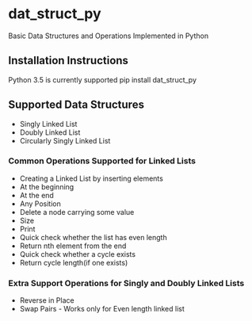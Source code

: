 # dat_struct_py
Basic Data Structures and Operations Implemented in Python
## Installation Instructions
Python 3.5 is currently supported
pip install dat_struct_py

## Supported Data Structures
 - Singly Linked List
 - Doubly Linked List
 - Circularly Singly Linked List  

### Common Operations Supported for Linked Lists
  - Creating a Linked List by inserting elements
  - At the beginning
  - At the end
  - Any Position
  - Delete a node carrying some value
  - Size
  - Print
  - Quick check whether the list has even length
  - Return nth element from the end
  - Quick check whether a cycle exists
  - Return cycle length(if one exists)

### Extra Support Operations for Singly and Doubly Linked Lists
  - Reverse in Place
  - Swap Pairs - Works only for Even length linked list
